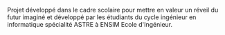 Projet développé dans le cadre scolaire pour mettre en valeur un réveil du futur imaginé et développé par les étudiants du cycle ingénieur en informatique spécialité ASTRE à ENSIM Ecole d'Ingénieur.
